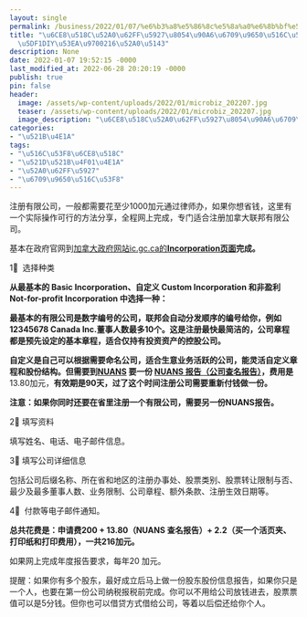 ```yaml
---
layout: single
permalink: /business/2022/01/07/%e6%b3%a8%e5%86%8c%e5%8a%a0%e6%8b%bf%e5%a4%a7%e8%81%94%e9%82%a6%e6%9c%89%e9%99%90%e5%85%ac%e5%8f%b8%ef%bc%8c%e8%87%aa%e5%b7%b1diy%e5%8f%aa%e9%9c%80216%e5%8a%a0%e5%85%83/
title: "\u6CE8\u518C\u52A0\u62FF\u5927\u8054\u90A6\u6709\u9650\u516C\u53F8\uFF0C\u81EA\
  \u5DF1DIY\u53EA\u9700216\u52A0\u5143"
description: None
date: 2022-01-07 19:52:15 -0000
last_modified_at: 2022-06-28 20:20:19 -0000
publish: true
pin: false
header:
  image: /assets/wp-content/uploads/2022/01/microbiz_202207.jpg
  teaser: /assets/wp-content/uploads/2022/01/microbiz_202207.jpg
  image_description: "\u6CE8\u518C\u52A0\u62FF\u5927\u8054\u90A6\u6709\u9650\u516C\u53F8\u6700\u7701"
categories:
- "\u521B\u4E1A"
tags:
- "\u516C\u53F8\u6CE8\u518C"
- "\u521D\u521B\u4F01\u4E1A"
- "\u52A0\u62FF\u5927"
- "\u6709\u9650\u516C\u53F8"
---
```

注册有限公司，一般都需要花至少1000加元通过律师办，如果你想省钱，这里有一个实际操作可行的方法分享，全程网上完成，专门适合注册加拿大联邦有限公司。

基本在政府官网到[加拿大政府网站ic.gc.ca的**Incorporation页面**](https://www.ic.gc.ca/app/scr/cc/CorporationsCanada/bs/crp-wz.html)**完成。**

1⃣️  选择种类

**从最基本的 Basic Incorporation、自定义 Custom Incorporation 和非盈利 Not-for-profit Incorporation 中选择一种：**

**最基本的有限公司是数字编号的公司，联邦会自动分发顺序的编号给你，例如12345678 Canada Inc.董事人数最多10个。这是注册最快最简洁的，公司章程都是预先设定的基本章程，适合仅持有投资资产的控股公司。**

**自定义是自己可以根据需要命名公司，适合生意业务活跃的公司，能灵活自定义章程和股份结构。但需要到[NUANS](https://www.nuans.com/eic/site/075.nsf/eng/home) 要一份 [NUANS 报告（公司查名报告）](https://www.nuans.com/eic/site/075.nsf/eng/home)，费用是**13.80加元，**有效期是90天，过了这个时间注册公司需要重新付钱做一份。**

**注意：如果你同时还要在省里注册一个有限公司，需要另一份NUANS报告。**

2⃣️ 填写资料

填写姓名、电话、电子邮件信息。

3⃣️ 填写公司详细信息

包括公司后缀名称、所在省和地区的注册办事处、股票类别、股票转让限制与否、最少及最多董事人数、业务限制、公司章程、额外条款、注册生效日期等。

4⃣️  付款等电子邮件通知。

**总共花费是：申请费200 + 13.80（NUANS 查名报告）+ 2.2（买一个活页夹、打印纸和打印费用），一共216加元。**

如果网上完成年度报告要求，每年20 加元。

提醒：如果你有多个股东，最好成立后马上做一份股东股份信息报告，如果你只是一个人，也要在第一份公司纳税报税前完成。你可以不用给公司放钱进去，股票票值可以是5分钱。但你也可以借贷方式借给公司，等着以后偿还给你个人。
